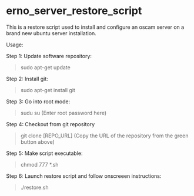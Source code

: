 # erno_server_restore_script
This is a restore script used to install and configure an oscam server on a brand new ubuntu server installation.

Usage:

Step 1: Update software repository:
>sudo apt-get update

Step 2: Install git:
>sudo apt-get install git

Step 3: Go into root mode:
>sudu su
(Enter root password here)

Step 4: Checkout from git repository
>git clone [REPO_URL]
(Copy the URL of the repository from the green button above)

Step 5:  Make script executable:
>chmod 777 *.sh

Step 6: Launch restore script and follow onscreeen instructions:
>./restore.sh



